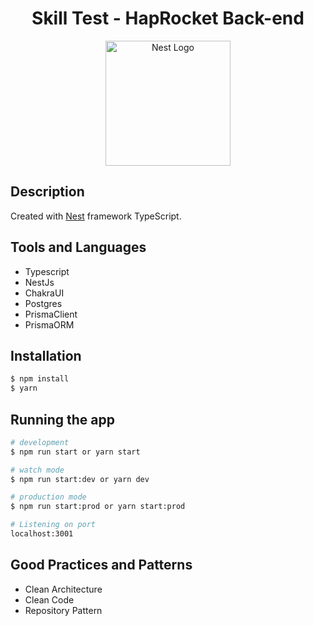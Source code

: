 <h1 align="center">
 Skill Test - HapRocket Back-end
</h1>

<p align="center">
  <a href="http://nestjs.com/" target="blank"><img src="https://nestjs.com/img/logo-small.svg" width="200" alt="Nest Logo" /></a>
</p>


## Description

Created with [Nest](https://github.com/nestjs/nest) framework TypeScript.

## Tools and Languages
- Typescript
- NestJs
- ChakraUI
- Postgres
- PrismaClient
- PrismaORM


## Installation

```bash
$ npm install 
$ yarn
```

## Running the app

```bash
# development
$ npm run start or yarn start

# watch mode
$ npm run start:dev or yarn dev

# production mode
$ npm run start:prod or yarn start:prod

# Listening on port
localhost:3001
```

## Good Practices and Patterns

- Clean Architecture
- Clean Code
- Repository Pattern




